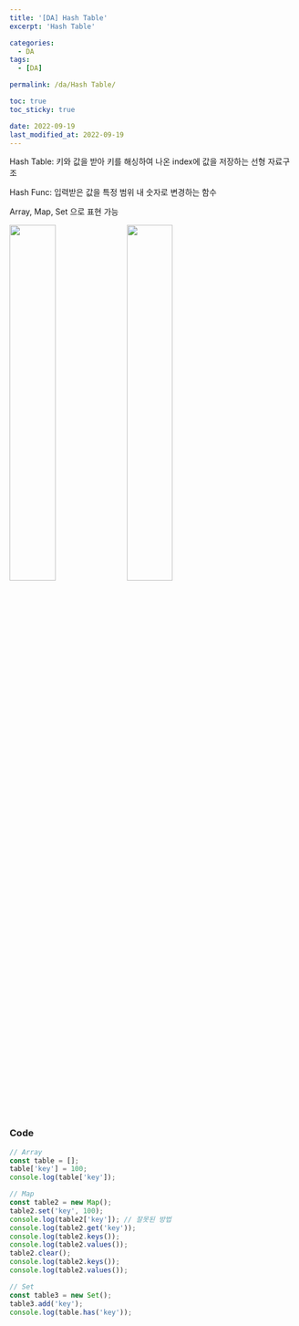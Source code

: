 ```yaml
---
title: '[DA] Hash Table'
excerpt: 'Hash Table'

categories:
  - DA
tags:
  - [DA]

permalink: /da/Hash Table/

toc: true
toc_sticky: true

date: 2022-09-19
last_modified_at: 2022-09-19
---
```


Hash Table: 키와 값을 받아 키를 해싱하여 나온 index에 값을 저장하는 선형 자료구조

Hash Func: 입력받은 값을 특정 범위 내 숫자로 변경하는 함수

Array, Map, Set 으로 표현 가능

<img width='40%' src='https://user-images.githubusercontent.com/46982959/190913981-f1f0ceb4-b07a-436d-84dc-5cf8ef3aacbb.png'>
<img width='40%' src='https://user-images.githubusercontent.com/46982959/190914003-d2fa003b-cce5-46b8-bedc-9e8d6c29566b.png'>

### Code

```jsx
// Array
const table = [];
table['key'] = 100;
console.log(table['key']);

// Map
const table2 = new Map();
table2.set('key', 100);
console.log(table2['key']); // 잘못된 방법
console.log(table2.get('key'));
console.log(table2.keys());
console.log(table2.values());
table2.clear();
console.log(table2.keys());
console.log(table2.values());

// Set
const table3 = new Set();
table3.add('key');
console.log(table.has('key'));
```
